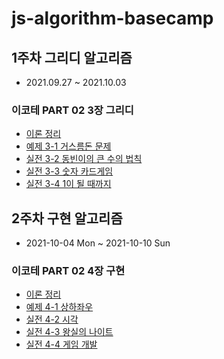 # js-algorithm-basecamp

## 1주차 그리디 알고리즘

- 2021.09.27 ~ 2021.10.03

### 이코테 PART 02 3장 그리디

- [이론 정리](/docs/그리디.md)
- [예제 3-1 거스름돈 문제](https://github.com/Yeonlisa/js-algorithm-basecamp/blob/Yeonlisa/src/PART02/%EA%B7%B8%EB%A6%AC%EB%94%94/01.js)
- [실전 3-2 동빈이의 큰 수의 법칙](https://github.com/Yeonlisa/js-algorithm-basecamp/blob/Yeonlisa/src/PART02/%EA%B7%B8%EB%A6%AC%EB%94%94/02.js)
- [실전 3-3 숫자 카드게임](https://github.com/Yeonlisa/js-algorithm-basecamp/blob/Yeonlisa/src/PART02/%EA%B7%B8%EB%A6%AC%EB%94%94/03.js)
- [실전 3-4 1이 될 때까지](https://github.com/Yeonlisa/js-algorithm-basecamp/blob/Yeonlisa/src/PART02/%EA%B7%B8%EB%A6%AC%EB%94%94/04.js)

## 2주차 구현 알고리즘

- 2021-10-04 Mon ~ 2021-10-10 Sun

### 이코테 PART 02 4장 구현

- [이론 정리](/docs/구현.md)
- [예제 4-1 상하좌우](https://github.com/Yeonlisa/js-algorithm-basecamp/blob/week2/src/PART02/%EA%B5%AC%ED%98%84/01.js)
- [실전 4-2 시각](https://github.com/Yeonlisa/js-algorithm-basecamp/blob/week2/src/PART02/%EA%B5%AC%ED%98%84/02.js)
- [실전 4-3 왕실의 나이트](https://github.com/Yeonlisa/js-algorithm-basecamp/blob/week2/src/PART02/%EA%B5%AC%ED%98%84/03.js)
- [실전 4-4 게임 개발](https://github.com/Yeonlisa/js-algorithm-basecamp/blob/week2/src/PART02/%EA%B5%AC%ED%98%84/04.js)